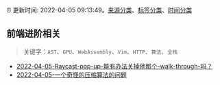:alarm_clock: 更新时间: 2022-04-05 09:13:49。[来源分类](../README.md)、[标签分类](../TAGS.md)、[时间分类](../TIMELINE.md)

## 前端进阶相关


> 关键字：`AST`、`GPU`、`WebAssembly`、`Vim`、`HTTP`、`算法`、`全栈`



- [2022-04-05-Raycast-pop-up-能有办法关掉他那个-walk-through-吗？](https://www.v2ex.com/t/845048) 
- [2022-04-05-一个奇怪的压缩算法的问题](https://www.v2ex.com/t/845022) 